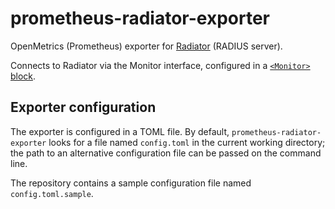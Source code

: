 # prometheus-radiator-exporter

OpenMetrics (Prometheus) exporter for [Radiator](https://radiatorsoftware.com/products/radiator/) (RADIUS server).

Connects to Radiator via the Monitor interface, configured in a
[`<Monitor>` block](https://files.radiatorsoftware.com/radiator/ref/Monitor.html).

## Exporter configuration

The exporter is configured in a TOML file. By default, `prometheus-radiator-exporter` looks for a
file named `config.toml` in the current working directory; the path to an alternative configuration
file can be passed on the command line.

The repository contains a sample configuration file named `config.toml.sample`.

